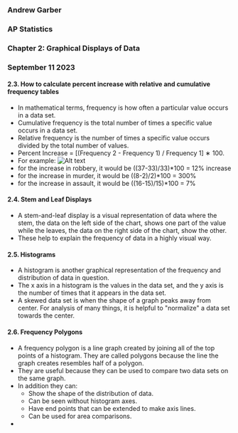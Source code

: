 ### Andrew Garber
### AP Statistics
### Chapter 2: Graphical Displays of Data
### September 11 2023

#### 2.3. How to calculate percent increase with relative and cumulative frequency tables
 - In mathematical terms, frequency is how often a particular value occurs in a data set. 
 - Cumulative frequency is the total number of times a specific value occurs in a data set.
 - Relative frequency is the number of times a specific value occurs divided by the total number of values.
 - Percent Increase = [(Frequency 2 - Frequency 1) / Frequency 1] ∗ 100.
 - For example: ![Alt text](https://study.com/cimages/multimages/16/percent_increase_ex1.png)
 - for the increase in robbery, it would be ((37-33)/33)*100 = 12% increase
 - for the increase in murder, it would be ((8-2)/2)*100 = 300%
 - for the increase in assault, it would be ((16-15)/15)*100 = 7%

#### 2.4. Stem and Leaf Displays
 - A stem-and-leaf display is a visual representation of data where the stem, the data on the left side of the chart, shows one part of the value while the leaves, the data on the right side of the chart, show the other.
 - These help to explain the frequency of data in a highly visual way.

#### 2.5. Histograms
 - A histogram is another graphical representation of the frequency and distribution of data in question.
 - The x axis in a histogram is the values in the data set, and the y axis is the number of times that it appears in the data set.
 - A skewed data set is when the shape of a graph peaks away from center. For analysis of many things, it is helpful to "normalize" a data set towards the center.

#### 2.6. Frequency Polygons
 - A frequency polygon is a line graph created by joining all of the top points of a histogram. They are called polygons because the line the graph creates resembles half of a polygon.
 - They are useful because they can be used to compare two data sets on the same graph.
 - In addition they can:
    - Show the shape of the distribution of data.
    - Can be seen without histogram axes.
    - Have end points that can be extended to make axis lines.
    - Can be used for area comparisons.
 - 